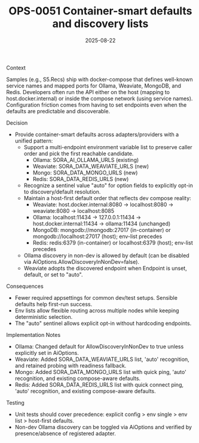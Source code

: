 ﻿---
title: OPS-0051 Container-smart defaults and discovery lists
status: accepted
date: 2025-08-22
---

Context

Samples (e.g., S5.Recs) ship with docker-compose that defines well-known service names and mapped ports for Ollama, Weaviate, MongoDB, and Redis. Developers often run the API either on the host (mapping to host.docker.internal) or inside the compose network (using service names). Configuration friction comes from having to set endpoints even when the defaults are predictable and discoverable.

Decision

- Provide container-smart defaults across adapters/providers with a unified pattern:
  - Support a multi-endpoint environment variable list to preserve caller order and pick the first reachable candidate.
    - Ollama: SORA_AI_OLLAMA_URLS (existing)
    - Weaviate: SORA_DATA_WEAVIATE_URLS (new)
    - Mongo: SORA_DATA_MONGO_URLS (new)
    - Redis: SORA_DATA_REDIS_URLS (new)
  - Recognize a sentinel value "auto" for option fields to explicitly opt-in to discovery/default resolution.
  - Maintain a host-first default order that reflects dev compose reality:
    - Weaviate: host.docker.internal:8080 → localhost:8080 → weaviate:8080 → localhost:8085
    - Ollama: localhost:11434 → 127.0.0.1:11434 → host.docker.internal:11434 → ollama:11434 (unchanged)
    - MongoDB: mongodb://mongodb:27017 (in-container) or mongodb://localhost:27017 (host); env-list precedes
    - Redis: redis:6379 (in-container) or localhost:6379 (host); env-list precedes
  - Ollama discovery in non-dev is allowed by default (can be disabled via AiOptions.AllowDiscoveryInNonDev=false).
  - Weaviate adopts the discovered endpoint when Endpoint is unset, default, or set to "auto".

Consequences

- Fewer required appsettings for common dev/test setups. Sensible defaults help first-run success.
- Env lists allow flexible routing across multiple nodes while keeping deterministic selection.
- The "auto" sentinel allows explicit opt-in without hardcoding endpoints.

Implementation Notes

- Ollama: Changed default for AllowDiscoveryInNonDev to true unless explicitly set in AiOptions.
- Weaviate: Added SORA_DATA_WEAVIATE_URLS list, 'auto' recognition, and retained probing with readiness fallback.
- Mongo: Added SORA_DATA_MONGO_URLS list with quick ping, 'auto' recognition, and existing compose-aware defaults.
- Redis: Added SORA_DATA_REDIS_URLS list with quick connect ping, 'auto' recognition, and existing compose-aware defaults.

Testing

- Unit tests should cover precedence: explicit config > env single > env list > host-first defaults.
- Non-dev Ollama discovery can be toggled via AiOptions and verified by presence/absence of registered adapter.
